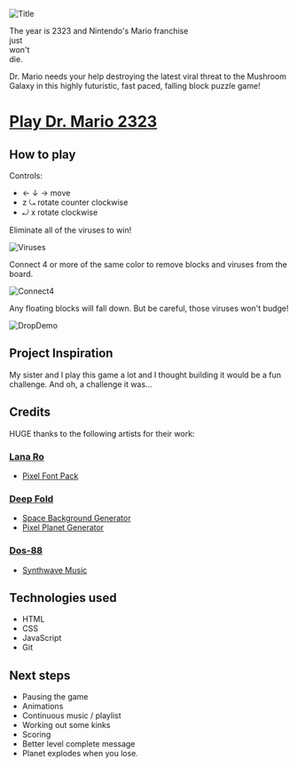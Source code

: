 ![Title](https://i.imgur.com/SOni764.png)

The year is 2323 and Nintendo's Mario franchise  
just  
won't  
die.  

Dr. Mario needs your help destroying the latest viral threat to the Mushroom Galaxy in this highly futuristic, fast paced, falling block puzzle game!

# [Play Dr. Mario 2323](https://drmario-2323.surge.sh/)

## How to play

Controls:
* ← ↓ → move
* z ⤿ rotate counter clockwise
* ⤾ x rotate clockwise

Eliminate all of the viruses to win!

![Viruses](https://i.imgur.com/EB3UGJD.png)

Connect 4 or more of the same color to remove blocks and viruses from the board.

![Connect4](https://i.imgur.com/nMJ7cOg.png)

Any floating blocks will fall down. But be careful, those viruses won't budge!

![DropDemo](https://i.imgur.com/ZTLoBqd.png)

## Project Inspiration
My sister and I play this game a lot and I thought building it would be a fun challenge. And oh, a challenge it was...

## Credits
HUGE thanks to the following artists for their work:

### [Lana Ro](https://lana-ro.itch.io/sra-free-pixel-font-pack)
* [Pixel Font Pack](https://lana-ro.itch.io/sra-free-pixel-font-pack)

### [Deep Fold](https://deep-fold.itch.io/)
* [Space Background Generator](https://deep-fold.itch.io/space-background-generator)
* [Pixel Planet Generator](https://deep-fold.itch.io/pixel-planet-generator)

### [Dos-88](https://www.youtube.com/user/AntiMulletpunk)
* [Synthwave Music](https://dos88.itch.io/dos-88-music-library)

## Technologies used
  * HTML
  * CSS
  * JavaScript
  * Git

## Next steps
* Pausing the game
* Animations
* Continuous music / playlist
* Working out some kinks
* Scoring
* Better level complete message
* Planet explodes when you lose.
